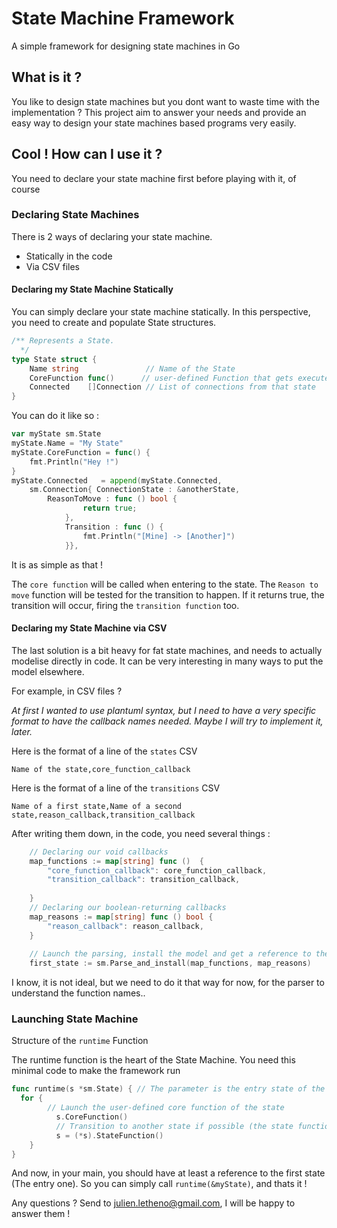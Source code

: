 # State Machine Framework
A simple framework for designing state machines in Go

## What is it ?

You like to design state machines but you dont want to waste time with the implementation ? 
This project aim to answer your needs and provide an easy way to design your state machines based programs very easily.

## Cool ! How can I use it ?

You need to declare your state machine first before playing with it, of course

### Declaring State Machines

There is 2 ways of declaring your state machine.
* Statically in the code
* Via CSV files

#### Declaring my State Machine Statically

You can simply declare your state machine statically. In this perspective, you need to create and populate State structures.

```go
/** Represents a State.
  */
type State struct {
	Name string               // Name of the State
	CoreFunction func()      // user-defined Function that gets executed when you enter that state. 
	Connected    []Connection // List of connections from that state
}
```

You can do it like so : 

```go
var myState sm.State
myState.Name = "My State"
myState.CoreFunction = func() {
	fmt.Println("Hey !")
}
myState.Connected   = append(myState.Connected, 
    sm.Connection{ ConnectionState : &anotherState,
        ReasonToMove : func () bool { 
                return true;
            },
            Transition : func () {
                fmt.Println("[Mine] -> [Another]")
            }},
```
It is as simple as that !

The `core function` will be called when entering to the state.
The `Reason to move` function will be tested for the transition to happen. If it returns true, the transition will occur, firing the `transition function` too.

#### Declaring my State Machine via CSV 

The last solution is a bit heavy for fat state machines, and needs to actually modelise directly in code.
It can be very interesting in many ways to put the model elsewhere.

For example, in CSV files ?

*At first I wanted to use plantuml syntax, but I need to have a very specific format to have the callback names needed. Maybe I will try to implement it, later.*

Here is the format of a line of the `states` CSV
```csv
Name of the state,core_function_callback
```

Here is the format of a line of the `transitions` CSV
```csv
Name of a first state,Name of a second state,reason_callback,transition_callback
```

After writing them down, in the code, you need several things :
```go
    // Declaring our void callbacks
	map_functions := map[string] func ()  {
		"core_function_callback": core_function_callback,
		"transition_callback": transition_callback,
		
	}
	// Declaring our boolean-returning callbacks
	map_reasons := map[string] func () bool {
		"reason_callback": reason_callback,
	}
	
	// Launch the parsing, install the model and get a reference to the first state
	first_state := sm.Parse_and_install(map_functions, map_reasons)
```

I know, it is not ideal, but we need to do it that way for now, for the parser to understand the function names..


### Launching State Machine

Structure of the `runtime` Function

The runtime function is the heart of the State Machine. You need this minimal code to make the framework run
```go
func runtime(s *sm.State) { // The parameter is the entry state of the SM.
  for {
	    // Launch the user-defined core function of the state 
		  s.CoreFunction()
		  // Transition to another state if possible (the state function will take care of everything)
		  s = (*s).StateFunction()
	}
}
```

And now, in your main, you should have at least a reference to the first state (The entry one).
So you can simply call `runtime(&myState)`, and thats it !

Any questions ?
Send to julien.letheno@gmail.com, I will be happy to answer them !
